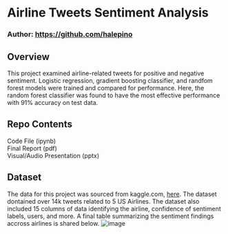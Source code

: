 # Airline Tweets Sentiment Analysis

### Author: https://github.com/halepino

## Overview
This project examined airline-related tweets for positive and negative sentiment. Logistic regression, gradient boosting classifier, and randfom forest models were trained and compared for performance. Here, the random forest classifier was found to have the most effective performance with 91% accuracy on test data. 
## Repo Contents
Code File (ipynb)                          
Final Report (pdf)  
Visual/Audio Presentation (pptx)  

## Dataset
The data for this project was sourced from kaggle.com, [here](https://www.kaggle.com/datasets/crowdflower/twitter-airline-sentiment). The dataset dontained over 14k tweets related to 5 US Airlines. The dataset also included 15 columns of data identifying the airline, confidence of sentiment labels, users, and more. A final table summarizing the sentiment findings accross airlines is shared below.
![image](https://github.com/halepino/AirlineTweets_SentimentAnalysis/assets/80646791/80954be6-a015-4ade-af8e-f4616e8499a4)


